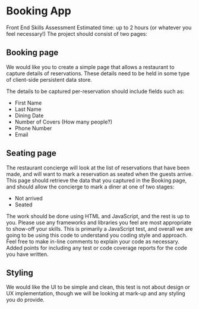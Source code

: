 # Booking App
Front End Skills Assessment
Estimated time: up to 2 hours (or whatever you feel necessary!)
The project should consist of two pages:

## Booking page
We would like you to create a simple page that allows a restaurant to capture details of reservations. These details need to be held in some type of client-side persistent data store.

The details to be captured per-reservation should include fields such as:

- First Name
- Last Name
- Dining Date
- Number of Covers (How many people?)
- Phone Number
- Email

## Seating page
The restaurant concierge will look at the list of reservations that have been made, and will want to mark a reservation as seated when the guests arrive.
This page should retrieve the data that you captured in the Booking page, and should allow the concierge to mark a diner at one of two stages:
- Not arrived
- Seated

The work should be done using HTML and JavaScript, and the rest is up to you. Please use any frameworks and libraries you feel are most appropriate to show-off your skills.
This is primarily a JavaScript test, and overall we are going to be using this code to understand you coding style and approach. Feel free to make in-line comments to explain your code as necessary.
Added points for including any test or code coverage reports for the code you have written.

## Styling
We would like the UI to be simple and clean, this test is not about design or UX implementation, though we will be looking at mark-up and any styling you do provide.